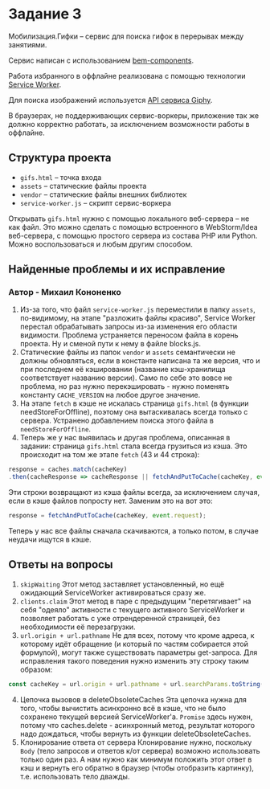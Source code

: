 # Задание 3

Мобилизация.Гифки – сервис для поиска гифок в перерывах между занятиями.

Сервис написан с использованием [bem-components](https://ru.bem.info/platform/libs/bem-components/5.0.0/).

Работа избранного в оффлайне реализована с помощью технологии [Service Worker](https://developer.mozilla.org/ru/docs/Web/API/Service_Worker_API/Using_Service_Workers).

Для поиска изображений используется [API сервиса Giphy](https://github.com/Giphy/GiphyAPI).

В браузерах, не поддерживающих сервис-воркеры, приложение так же должно корректно работать,
за исключением возможности работы в оффлайне.

## Структура проекта

* `gifs.html` – точка входа
* `assets` – статические файлы проекта
* `vendor` –  статические файлы внешних библиотек
* `service-worker.js` – скрипт сервис-воркера

Открывать `gifs.html` нужно с помощью локального веб-сервера – не как файл.
Это можно сделать с помощью встроенного в WebStorm/Idea веб-сервера, с помощью простого сервера
из состава PHP или Python. Можно воспользоваться и любым другим способом.

## Найденные проблемы и их исправление
### Автор - Михаил Кононенко

1. Из-за того, что файл ```service-worker.js``` переместили в папку ```assets```, по-видимому, на этапе "разложить файлы красиво", Service Worker перестал обрабатывать запросы из-за изменения его области видимости. Проблема устраняется переносом файла в корень проекта. Ну и сменой пути к нему в файле blocks.js.
2. Статические файлы из папок ```vendor``` и ```assets``` семантически не должны обновляться, если в константе написана та же версия, что и при последнем её кэшировании (название кэш-хранилища соответствует названию версии).
Само по себе это вовсе не проблема, но раз нужно перекэшировать - нужно поменять константу ```CACHE_VERSION``` на любое другое значение.
3. На этапе ```fetch``` в кэше не искалась страница ```gifs.html``` (в функции needStoreForOffline), поэтому она вытаскивалась всегда только с сервера. Устранено добавлением поиска этого файла в ```needStoreForOffline```.
4. Теперь же у нас выявилась и другая проблема, описанная в задании: страница ```gifs.html``` стала всегда грузиться из кэша. Это происходит на том же этапе ```fetch``` (43 и 44 строка):
```javascript
response = caches.match(cacheKey)
.then(cacheResponse => cacheResponse || fetchAndPutToCache(cacheKey, event.request));
```
Эти строки возвращают из кэша файлы всегда, за исключением случая, если в кэше файлов попросту нет. Заменим это на вот это:
```javascript
response = fetchAndPutToCache(cacheKey, event.request);
```
Теперь у нас все файлы сначала скачиваются, а только потом, в случае неудачи ищутся в кэше.


## Ответы на вопросы

1. ```skipWaiting```
Этот метод заставляет установленный, но ещё ожидающий ServiceWorker активироваться сразу же.
2. ```clients.claim```
Этот метод в паре с предыдущим "перетягивает" на себя "одеяло" активности с текущего активного ServiceWorker и позволяет работать с уже отрендеренной страницей, без необходимости её перезагрузки.
3. ```url.origin + url.pathname```
Не для всех, потому что кроме адреса, к которому идёт обращение (и который по частям собирается этой формулой), могут также существовать параметры get-запроса. Для исправления такого поведения нужно изменить эту строку таким образом:
``` javascript
const cacheKey = url.origin + url.pathname + url.searchParams.toString();
```
4. Цепочка вызовов в deleteObsoleteCaches
Эта цепочка нужна для того, чтобы вычистить асинхронно всё в кэше, что не было сохранено текущей версией ServiceWorker'а. ```Promise``` здесь нужен, потому что caches.delete - асинхронный метод, результат которого надо дождаться, чтобы вернуть из функции deleteObsoleteCaches.
5. Клонирование ответа от сервера
Клонирование нужно, поскольку ```Body``` (тело запросов и ответов к/от сервера) возможно использовать только один раз. А нам нужно как минимум положить этот ответ в кэш и вернуть его обратно в браузер (чтобы отобразить картинку), т.е. использовать тело дважды.
